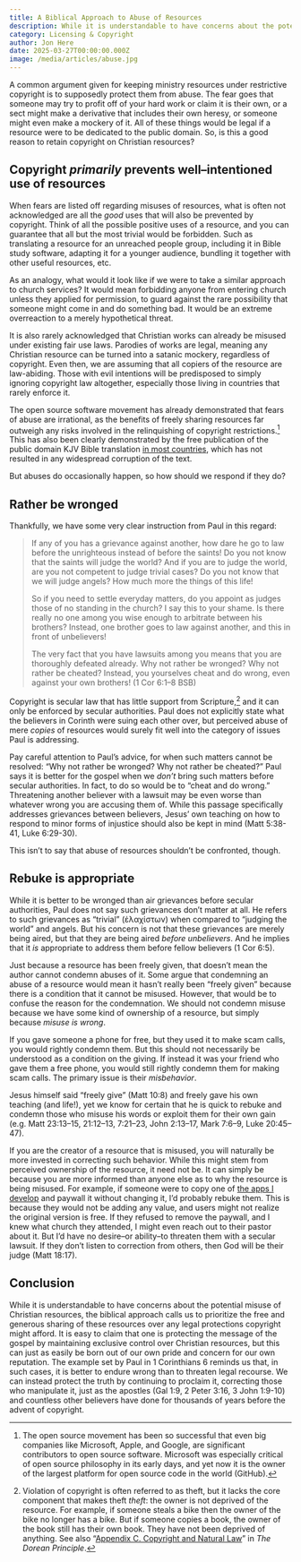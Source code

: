 ```yaml
---
title: A Biblical Approach to Abuse of Resources
description: While it is understandable to have concerns about the potential misuse of Christian resources, the biblical approach calls us to prioritize the free and generous sharing of these resources over any legal protections copyright might afford.
category: Licensing & Copyright
author: Jon Here
date: 2025-03-27T00:00:00.000Z
image: /media/articles/abuse.jpg
---
```



A common argument given for keeping ministry resources under restrictive copyright is to supposedly protect them from abuse. The fear goes that someone may try to profit off of your hard work or claim it is their own, or a sect might make a derivative that includes their own heresy, or someone might even make a mockery of it. All of these things would be legal if a resource were to be dedicated to the public domain. So, is this a good reason to retain copyright on Christian resources?


## Copyright _primarily_ prevents well–intentioned use of resources

When fears are listed off regarding misuses of resources, what is often not acknowledged are all the _good_ uses that will also be prevented by copyright. Think of all the possible positive uses of a resource, and you can guarantee that all but the most trivial would be forbidden. Such as translating a resource for an unreached people group, including it in Bible study software, adapting it for a younger audience, bundling it together with other useful resources, etc.

As an analogy, what would it look like if we were to take a similar approach to church services? It would mean forbidding anyone from entering church unless they applied for permission, to guard against the rare possibility that someone might come in and do something bad. It would be an extreme overreaction to a merely hypothetical threat.

It is also rarely acknowledged that Christian works can already be misused under existing fair use laws. Parodies of works are legal, meaning any Christian resource can be turned into a satanic mockery, regardless of copyright. Even then, we are assuming that all copiers of the resource are law-abiding. Those with evil intentions will be predisposed to simply ignoring copyright law altogether, especially those living in countries that rarely enforce it.

The open source software movement has already demonstrated that fears of abuse are irrational, as the benefits of freely sharing resources far outweigh any risks involved in the relinquishing of copyright restrictions.[^1] This has also been clearly demonstrated by the free publication of the public domain KJV Bible translation [in most countries](https://sellingjesus.org/articles/kjv), which has not resulted in any widespread corruption of the text.

But abuses do occasionally happen, so how should we respond if they do?


## Rather be wronged

Thankfully, we have some very clear instruction from Paul in this regard:

> If any of you has a grievance against another, how dare he go to law before the unrighteous instead of before the saints! Do you not know that the saints will judge the world? And if you are to judge the world, are you not competent to judge trivial cases? Do you not know that we will judge angels? How much more the things of this life!
>
> So if you need to settle everyday matters, do you appoint as judges those of no standing in the church? I say this to your shame. Is there really no one among you wise enough to arbitrate between his brothers? Instead, one brother goes to law against another, and this in front of unbelievers!
>
> The very fact that you have lawsuits among you means that you are thoroughly defeated already. Why not rather be wronged? Why not rather be cheated? Instead, you yourselves cheat and do wrong, even against your own brothers! (1 Cor 6:1–8 BSB)

Copyright is secular law that has little support from Scripture,[^2] and it can only be enforced by secular authorities. Paul does not explicitly state what the believers in Corinth were suing each other over, but perceived abuse of mere _copies_ of resources would surely fit well into the category of issues Paul is addressing.

Pay careful attention to Paul’s advice, for when such matters cannot be resolved: “Why not rather be wronged? Why not rather be cheated?” Paul says it is better for the gospel when we _don’t_ bring such matters before secular authorities. In fact, to do so would be to “cheat and do wrong.” Threatening another believer with a lawsuit may be even worse than whatever wrong you are accusing them of. While this passage specifically addresses grievances between believers, Jesus’ own teaching on how to respond to minor forms of injustice should also be kept in mind (Matt 5:38-41, Luke 6:29-30).

This isn’t to say that abuse of resources shouldn’t be confronted, though.


## Rebuke is appropriate

While it is better to be wronged than air grievances before secular authorities, Paul does not say such grievances don’t matter at all. He refers to such grievances as “trivial” (ἐλαχίστων) when compared to “judging the world” and angels. But his concern is not that these grievances are merely being aired, but that they are being aired _before unbelievers_. And he implies that it _is_ appropriate to address them before fellow believers (1 Cor 6:5).

Just because a resource has been freely given, that doesn’t mean the author cannot condemn abuses of it. Some argue that condemning an abuse of a resource would mean it hasn’t really been “freely given” because there is a condition that it cannot be misused. However, that would be to confuse the reason for the condemnation. We should not condemn misuse because we have some kind of ownership of a resource, but simply because _misuse is wrong_.

If you gave someone a phone for free, but they used it to make scam calls, you would rightly condemn them. But this should not necessarily be understood as a condition on the giving. If instead it was your friend who gave them a free phone, you would still rightly condemn them for making scam calls. The primary issue is their _misbehavior_.

Jesus himself said “freely give” (Matt 10:8) and freely gave his own teaching (and life!), yet we know for certain that he is quick to rebuke and condemn those who misuse his words or exploit them for their own gain (e.g. Matt 23:13–15, 21:12–13, 7:21–23, John 2:13–17, Mark 7:6–9, Luke 20:45–47).

If you are the creator of a resource that is misused, you will naturally be more invested in correcting such behavior. While this might stem from perceived ownership of the resource, it need not be. It can simply be because you are more informed than anyone else as to why the resource is being misused. For example, if someone were to copy one of [the apps I develop](https://gracious.tech) and paywall it without changing it, I’d probably rebuke them. This is because they would not be adding any value, and users might not realize the original version is free. If they refused to remove the paywall, and I knew what church they attended, I might even reach out to their pastor about it. But I’d have no desire–or ability–to threaten them with a secular lawsuit. If they don’t listen to correction from others, then God will be their judge (Matt 18:17).


## Conclusion

While it is understandable to have concerns about the potential misuse of Christian resources, the biblical approach calls us to prioritize the free and generous sharing of these resources over any legal protections copyright might afford. It is easy to claim that one is protecting the message of the gospel by maintaining exclusive control over Christian resources, but this can just as easily be born out of our own pride and concern for our own reputation. The example set by Paul in 1 Corinthians 6 reminds us that, in such cases, it is better to endure wrong than to threaten legal recourse. We can instead protect the truth by continuing to proclaim it, correcting those who manipulate it, just as the apostles (Gal 1:9, 2 Peter 3:16, 3 John 1:9-10) and countless other believers have done for thousands of years before the advent of copyright.


[^1]: The open source movement has been so successful that even big companies like Microsoft, Apple, and Google, are significant contributors to open source software. Microsoft was especially critical of open source philosophy in its early days, and yet now it is the owner of the largest platform for open source code in the world (GitHub).

[^2]: Violation of copyright is often referred to as theft, but it lacks the core component that makes theft _theft_: the owner is not deprived of the resource. For example, if someone steals a bike then the owner of the bike no longer has a bike. But if someone copies a book, the owner of the book still has their own book. They have not been deprived of anything. See also “[Appendix C. Copyright and Natural Law](https://thedoreanprinciple.org/#aC)” in _The Dorean Principle_.
